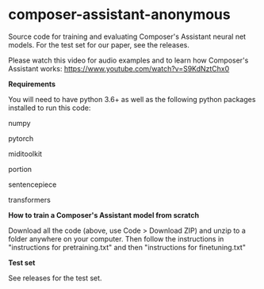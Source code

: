 # composer-assistant-anonymous
Source code for training and evaluating Composer's Assistant neural net models. For the test set for our paper, see the releases.

Please watch this video for audio examples and to learn how Composer's Assistant works: https://www.youtube.com/watch?v=S9KdNztChx0

**Requirements**

You will need to have python 3.6+ as well as the following python packages installed to run this code:

numpy

pytorch

miditoolkit

portion

sentencepiece

transformers

**How to train a Composer's Assistant model from scratch**

Download all the code (above, use Code > Download ZIP) and unzip to a folder anywhere on your computer. Then follow the instructions in "instructions for pretraining.txt" and then "instructions for finetuning.txt"

**Test set**

See releases for the test set.
